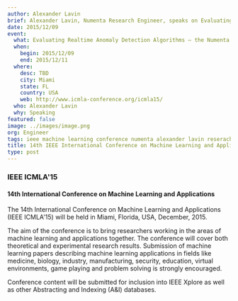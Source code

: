```yaml
---
author: Alexander Lavin
brief: Alexander Lavin, Numenta Research Engineer, speaks on Evaluating Realtime Anomaly Detection Algorithms – the Numenta Anomaly Benchmark, at IEEE ICMLA'15 Miami.
date: 2015/12/09
event:
  what: Evaluating Realtime Anomaly Detection Algorithms – the Numenta Anomaly Benchmark
  when:
    begin: 2015/12/09
    end: 2015/12/11
  where:
    desc: TBD
    city: Miami
    state: FL
    country: USA
    web: http://www.icmla-conference.org/icmla15/
  who: Alexander Lavin
  why: Speaking
featured: false
image: ../images/image.png
org: Engineer
tags: ieee machine learning conference numenta alexander lavin reserach numenta anomaly detection algorithm benchmark
title: 14th IEEE International Conference on Machine Learning and Applications (ICMLA)
type: post
---
```


### IEEE ICMLA'15

#### 14th International Conference on Machine Learning and Applications

The 14th International Conference on Machine Learning and Applications (IEEE
ICMLA'15) will be held in Miami, Florida, USA, December, 2015.

The aim of the conference is to bring researchers working in the areas of
machine learning and applications together. The conference will cover both
theoretical and experimental research results. Submission of machine learning
papers describing machine learning applications in fields like medicine,
biology, industry, manufacturing, security, education, virtual environments,
game playing and problem solving is strongly encouraged.

Conference content will be submitted for inclusion into IEEE Xplore as well as
other Abstracting and Indexing (A&I) databases.
